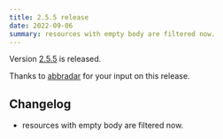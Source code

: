 ```yaml
---
title: 2.5.5 release
date: 2022-09-06
summary: resources with empty body are filtered now.
---
```


Version [2.5.5](https://github.com/terranix/terranix/releases/tag/2.5.5)
is released.

Thanks to
[abbradar](https://github.com/abbradar)
for your input on this release.

## Changelog

- resources with empty body are filtered now.

